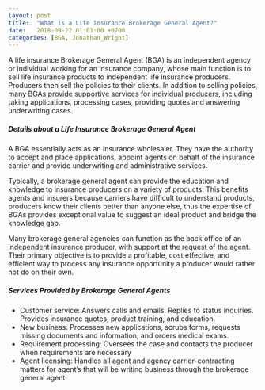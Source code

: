 ```yaml
---
layout: post
title:  "What is a Life Insurance Brokerage General Agent?"
date:   2018-09-22 01:01:00 +0700
categories: [BGA, Jonathan_Wright]
---
```

A life insurance Brokerage General Agent (BGA) is an independent agency or individual working for an insurance company, whose main function is to sell life insurance products to independent life insurance producers. Producers then sell the policies to their clients. In addition to selling policies, many BGAs provide supportive services for individual producers, including taking applications, processing cases, providing quotes and answering underwriting cases.

##### Details about a Life Insurance Brokerage General Agent

A BGA essentially acts as an insurance wholesaler. They have the authority to accept and place applications, appoint agents on behalf of the insurance carrier and provide underwriting and administrative services.

Typically, a brokerage general agent can provide the education and knowledge to insurance producers on a variety of products. This benefits agents and insurers because carriers have difficult to understand products, producers know their clients better than anyone else, thus the expertise of BGAs provides exceptional value to suggest an ideal product and bridge the knowledge gap.

Many brokerage general agencies can function as the back office of an independent insurance producer, with support at the request of the agent. Their primary objective is to provide a profitable, cost effective, and efficient way to process any insurance opportunity a producer would rather not do on their own.

##### Services Provided by Brokerage General Agents

  *	Customer service: Answers calls and emails. Replies to status inquiries. Provides insurance quotes, product training, and education.
  *	New business: Processes new applications, scrubs forms, requests missing documents and information, and orders medical exams.
  *	Requirement processing: Oversees the case and contacts the producer when requirements are necessary
  *	Agent licensing: Handles all agent and agency carrier-contracting matters for agent’s that will be writing business through the brokerage general agent.
